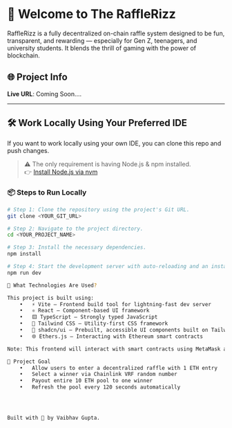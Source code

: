 # 🎉 Welcome to The RaffleRizz

RaffleRizz is a fully decentralized on-chain raffle system designed to be fun, transparent, and rewarding — especially for Gen Z, teenagers, and university students. It blends the thrill of gaming with the power of blockchain.

## 🌐 Project Info

**Live URL**: Coming Soon....

---

## 🛠️ Work Locally Using Your Preferred IDE

If you want to work locally using your own IDE, you can clone this repo and push changes.  

> ⚠️ The only requirement is having Node.js & npm installed.  
> 👉 [Install Node.js via nvm](https://github.com/nvm-sh/nvm#installing-and-updating)

### 📦 Steps to Run Locally

```sh
# Step 1: Clone the repository using the project's Git URL.
git clone <YOUR_GIT_URL>

# Step 2: Navigate to the project directory.
cd <YOUR_PROJECT_NAME>

# Step 3: Install the necessary dependencies.
npm install

# Step 4: Start the development server with auto-reloading and an instant preview.
npm run dev

🚀 What Technologies Are Used?

This project is built using:
	•	⚡ Vite – Frontend build tool for lightning-fast dev server
	•	⚛️ React – Component-based UI framework
	•	🟨 TypeScript – Strongly typed JavaScript
	•	🎨 Tailwind CSS – Utility-first CSS framework
	•	🧩 shadcn/ui – Prebuilt, accessible UI components built on Tailwind + Radix UI
	•	🌐 Ethers.js – Interacting with Ethereum smart contracts

Note: This frontend will interact with smart contracts using MetaMask and Chainlink VRF (for randomness).

🎯 Project Goal
	•	Allow users to enter a decentralized raffle with 1 ETH entry
	•	Select a winner via Chainlink VRF random number
	•	Payout entire 10 ETH pool to one winner
	•	Refresh the pool every 120 seconds automatically




Built with 💙 by Vaibhav Gupta.